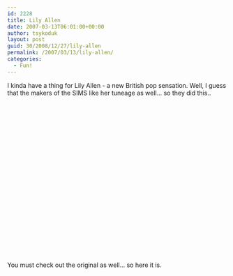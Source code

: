 ```yaml
---
id: 2228
title: Lily Allen
date: 2007-03-13T06:01:00+00:00
author: tsykoduk
layout: post
guid: 30/2008/12/27/lily-allen
permalink: /2007/03/13/lily-allen/
categories:
  - Fun!
---
```

<p>I kinda have a thing for Lily Allen - a new British pop sensation. Well, I guess that the makers of the <span class="caps">SIMS</span> like her tuneage as well... so they did this..</p>


<object width="425" height="350"><param name="movie" value="http://www.youtube.com/v/NJ89IgLCM0k"></param><param name="wmode" value="transparent"></param><embed src="http://www.youtube.com/v/NJ89IgLCM0k" type="application/x-shockwave-flash" wmode="transparent" width="425" height="350"></embed></object>

<p>You must check out the original as well... so here it is.</p>


<object width="425" height="350"><param name="movie" value="http://www.youtube.com/v/HZyTOROlo9E"></param><param name="wmode" value="transparent"></param><embed src="http://www.youtube.com/v/HZyTOROlo9E" type="application/x-shockwave-flash" wmode="transparent" width="425" height="350"></embed></object>
